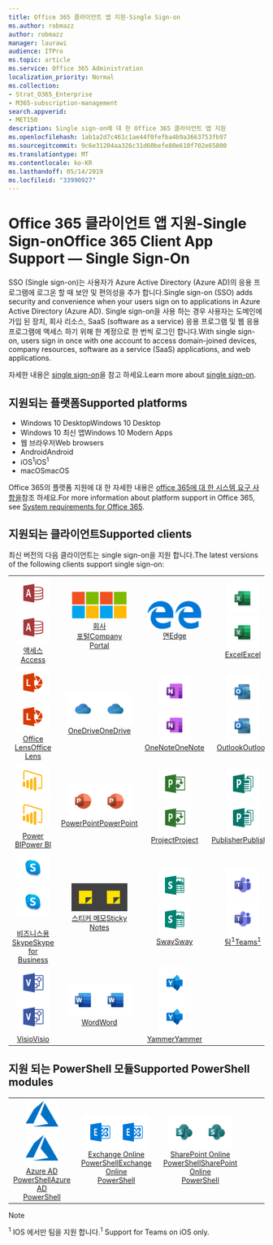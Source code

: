 ```yaml
---
title: Office 365 클라이언트 앱 지원-Single Sign-on
ms.author: robmazz
author: robmazz
manager: laurawi
audience: ITPro
ms.topic: article
ms.service: Office 365 Administration
localization_priority: Normal
ms.collection:
- Strat_O365_Enterprise
- M365-subscription-management
search.appverid:
- MET150
description: Single sign-on에 대 한 Office 365 클라이언트 앱 지원
ms.openlocfilehash: 1ab1a2d7c461c1ae44f0fefba4b9a3663753fb97
ms.sourcegitcommit: 9c6e31204aa326c31d60befe80e610f702e65800
ms.translationtype: MT
ms.contentlocale: ko-KR
ms.lasthandoff: 05/14/2019
ms.locfileid: "33990927"
---
```

# <a name="office-365-client-app-support--single-sign-on"></a><span data-ttu-id="11a75-103">Office 365 클라이언트 앱 지원-Single Sign-on</span><span class="sxs-lookup"><span data-stu-id="11a75-103">Office 365 Client App Support — Single Sign-On</span></span>

<span data-ttu-id="11a75-104">SSO (Single sign-on)는 사용자가 Azure Active Directory (Azure AD)의 응용 프로그램에 로그온 할 때 보안 및 편의성을 추가 합니다.</span><span class="sxs-lookup"><span data-stu-id="11a75-104">Single sign-on (SSO) adds security and convenience when your users sign on to applications in Azure Active Directory (Azure AD).</span></span> <span data-ttu-id="11a75-105">Single sign-on을 사용 하는 경우 사용자는 도메인에 가입 된 장치, 회사 리소스, SaaS (software as a service) 응용 프로그램 및 웹 응용 프로그램에 액세스 하기 위해 한 계정으로 한 번씩 로그인 합니다.</span><span class="sxs-lookup"><span data-stu-id="11a75-105">With single sign-on, users sign in once with one account to access domain-joined devices, company resources, software as a service (SaaS) applications, and web applications.</span></span>

<span data-ttu-id="11a75-106">자세한 내용은 [single sign-on](https://docs.microsoft.com/azure/active-directory/manage-apps/what-is-single-sign-on)을 참고 하세요.</span><span class="sxs-lookup"><span data-stu-id="11a75-106">Learn more about [single sign-on](https://docs.microsoft.com/azure/active-directory/manage-apps/what-is-single-sign-on).</span></span>

## <a name="supported-platforms"></a><span data-ttu-id="11a75-107">지원되는 플랫폼</span><span class="sxs-lookup"><span data-stu-id="11a75-107">Supported platforms</span></span>

 - <span data-ttu-id="11a75-108">Windows 10 Desktop</span><span class="sxs-lookup"><span data-stu-id="11a75-108">Windows 10 Desktop</span></span>
 - <span data-ttu-id="11a75-109">Windows 10 최신 앱</span><span class="sxs-lookup"><span data-stu-id="11a75-109">Windows 10 Modern Apps</span></span>
 - <span data-ttu-id="11a75-110">웹 브라우저</span><span class="sxs-lookup"><span data-stu-id="11a75-110">Web browsers</span></span>
 - <span data-ttu-id="11a75-111">Android</span><span class="sxs-lookup"><span data-stu-id="11a75-111">Android</span></span>
 - <span data-ttu-id="11a75-112">iOS<sup>1</sup></span><span class="sxs-lookup"><span data-stu-id="11a75-112">iOS<sup>1</sup></span></span>
 - <span data-ttu-id="11a75-113">macOS</span><span class="sxs-lookup"><span data-stu-id="11a75-113">macOS</span></span>

<span data-ttu-id="11a75-114">Office 365의 플랫폼 지원에 대 한 자세한 내용은 [office 365에 대 한 시스템 요구 사항을](https://products.office.com/office-system-requirements)참조 하세요.</span><span class="sxs-lookup"><span data-stu-id="11a75-114">For more information about platform support in Office 365, see [System requirements for Office 365](https://products.office.com/office-system-requirements).</span></span>

## <a name="supported-clients"></a><span data-ttu-id="11a75-115">지원되는 클라이언트</span><span class="sxs-lookup"><span data-stu-id="11a75-115">Supported clients</span></span>

<span data-ttu-id="11a75-116">최신 버전의 다음 클라이언트는 single sign-on을 지원 합니다.</span><span class="sxs-lookup"><span data-stu-id="11a75-116">The latest versions of the following clients support single sign-on:</span></span>

| | | | | | |
|:---:|:---:|:---:|:---:|:---:|:---:|
| <span data-ttu-id="11a75-117">![액세스 아이콘](media/o365-access-64x64.png)</span><span class="sxs-lookup"><span data-stu-id="11a75-117">![Access icon](media/o365-access-64x64.png)</span></span> <br> [<span data-ttu-id="11a75-118">액세스</span><span class="sxs-lookup"><span data-stu-id="11a75-118">Access</span></span>](https://products.office.com/access) | <span data-ttu-id="11a75-119">![회사 포털 아이콘](media/o365-microsoft-64x64.png)</span><span class="sxs-lookup"><span data-stu-id="11a75-119">![Company portal icon](media/o365-microsoft-64x64.png)</span></span> <br> [<span data-ttu-id="11a75-120">회사 <br> 포털</span><span class="sxs-lookup"><span data-stu-id="11a75-120">Company <br> Portal </span></span>](https://docs.microsoft.com/intune-user-help/sign-in-to-the-company-portal) | <span data-ttu-id="11a75-121">![에 지 아이콘](media/o365-edge-64x64.png)</span><span class="sxs-lookup"><span data-stu-id="11a75-121">![Edge icon](media/o365-edge-64x64.png)</span></span> <br> [<span data-ttu-id="11a75-122">면</span><span class="sxs-lookup"><span data-stu-id="11a75-122">Edge</span></span>](https://www.microsoft.com/windows/microsoft-edge) | <span data-ttu-id="11a75-123">![Excel 아이콘](media/o365-excel-64x64.png)</span><span class="sxs-lookup"><span data-stu-id="11a75-123">![Excel icon](media/o365-excel-64x64.png)</span></span> <br> [<span data-ttu-id="11a75-124">Excel</span><span class="sxs-lookup"><span data-stu-id="11a75-124">Excel</span></span>](https://products.office.com/excel) | <span data-ttu-id="11a75-125">![흐름 아이콘](media/o365-flow-64x64.png)</span><span class="sxs-lookup"><span data-stu-id="11a75-125">![Flow icon](media/o365-flow-64x64.png)</span></span> <br> [<span data-ttu-id="11a75-126">Flow</span><span class="sxs-lookup"><span data-stu-id="11a75-126">Flow</span></span>](https://flow.microsoft.com) 
| <span data-ttu-id="11a75-127">![렌즈 아이콘](media/o365-lens-64x64.png)</span><span class="sxs-lookup"><span data-stu-id="11a75-127">![Lens icon](media/o365-lens-64x64.png)</span></span> <br> [<span data-ttu-id="11a75-128">Office Lens</span><span class="sxs-lookup"><span data-stu-id="11a75-128">Office Lens</span></span>](https://www.microsoft.com/p/office-lens/9wzdncrfj3t8?activetab=pivot%3Aoverviewtab) | <span data-ttu-id="11a75-129">![비즈니스용 OneDrive 아이콘](media/o365-OneDrive-64x64.png)</span><span class="sxs-lookup"><span data-stu-id="11a75-129">![OneDrive for Business icon](media/o365-OneDrive-64x64.png)</span></span> <br> [<span data-ttu-id="11a75-130">OneDrive</span><span class="sxs-lookup"><span data-stu-id="11a75-130">OneDrive</span></span>](https://products.office.com/onedrive-for-business/online-cloud-storage) |  <span data-ttu-id="11a75-131">![OneNote 아이콘](media/o365-OneNote-64x64.png)</span><span class="sxs-lookup"><span data-stu-id="11a75-131">![OneNote icon](media/o365-OneNote-64x64.png)</span></span> <br> [<span data-ttu-id="11a75-132">OneNote</span><span class="sxs-lookup"><span data-stu-id="11a75-132">OneNote</span></span>](https://products.office.com/onenote) | <span data-ttu-id="11a75-133">![Outlook 아이콘](media/o365-outlook-64x64.png)</span><span class="sxs-lookup"><span data-stu-id="11a75-133">![Outlook icon](media/o365-outlook-64x64.png)</span></span> <br> [<span data-ttu-id="11a75-134">Outlook</span><span class="sxs-lookup"><span data-stu-id="11a75-134">Outlook</span></span>](https://products.office.com/outlook) | <span data-ttu-id="11a75-135">![Planner 아이콘](media/o365-planner-64x64.png)</span><span class="sxs-lookup"><span data-stu-id="11a75-135">![Planner icon](media/o365-planner-64x64.png)</span></span> <br> [<span data-ttu-id="11a75-136">Planner</span><span class="sxs-lookup"><span data-stu-id="11a75-136">Planner</span></span>](https://products.office.com/business/task-management-software) 
| <span data-ttu-id="11a75-137">![PowerBI 아이콘](media/o365-powerbi-64x64.png)</span><span class="sxs-lookup"><span data-stu-id="11a75-137">![PowerBI icon](media/o365-powerbi-64x64.png)</span></span> <br> [<span data-ttu-id="11a75-138">Power BI</span><span class="sxs-lookup"><span data-stu-id="11a75-138">Power BI</span></span>](https://powerbi.microsoft.com)| <span data-ttu-id="11a75-139">![PowerPoint 아이콘](media/o365-powerpoint-64x64.png)</span><span class="sxs-lookup"><span data-stu-id="11a75-139">![PowerPoint icon](media/o365-powerpoint-64x64.png)</span></span> <br> [<span data-ttu-id="11a75-140">PowerPoint</span><span class="sxs-lookup"><span data-stu-id="11a75-140">PowerPoint</span></span>](https://products.office.com/powerpoint) | <span data-ttu-id="11a75-141">![프로젝트 아이콘](media/o365-project-64x64.png)</span><span class="sxs-lookup"><span data-stu-id="11a75-141">![Project icon](media/o365-project-64x64.png)</span></span> <br> [<span data-ttu-id="11a75-142">Project</span><span class="sxs-lookup"><span data-stu-id="11a75-142">Project</span></span>](https://products.office.com/project) | <span data-ttu-id="11a75-143">![Publisher 아이콘](media/o365-publisher-64x64.png)</span><span class="sxs-lookup"><span data-stu-id="11a75-143">![Publisher icon](media/o365-publisher-64x64.png)</span></span> <br> [<span data-ttu-id="11a75-144">Publisher</span><span class="sxs-lookup"><span data-stu-id="11a75-144">Publisher</span></span>](https://products.office.com/publisher) | <span data-ttu-id="11a75-145">![SharePoint 아이콘](media/o365-sharepoint-64x64.png)</span><span class="sxs-lookup"><span data-stu-id="11a75-145">![SharePoint icon](media/o365-sharepoint-64x64.png)</span></span> <br> [<span data-ttu-id="11a75-146">Sharepoint</span><span class="sxs-lookup"><span data-stu-id="11a75-146">Sharepoint</span></span>](https://products.office.com/sharepoint) 
| <span data-ttu-id="11a75-147">![비즈니스용 Skype 아이콘](media/o365-skypeforbusiness-64x64.png)</span><span class="sxs-lookup"><span data-stu-id="11a75-147">![Skype for Business icon](media/o365-skypeforbusiness-64x64.png)</span></span> <br> [<span data-ttu-id="11a75-148"><br> 비즈니스용 Skype</span><span class="sxs-lookup"><span data-stu-id="11a75-148">Skype for <br> Business</span></span>](https://www.skype.com/business/) | <span data-ttu-id="11a75-149">![스티커 메모 아이콘](media/o365-stickynotes-64x64.png)</span><span class="sxs-lookup"><span data-stu-id="11a75-149">![Sticky Notes icon](media/o365-stickynotes-64x64.png)</span></span> <br> [<span data-ttu-id="11a75-150">스티커 메모</span><span class="sxs-lookup"><span data-stu-id="11a75-150">Sticky Notes</span></span>](https://www.microsoft.com/p/microsoft-sticky-notes/9nblggh4qghw) | <span data-ttu-id="11a75-151">![Sway 아이콘](media/o365-sway-64x64.png)</span><span class="sxs-lookup"><span data-stu-id="11a75-151">![Sway icon](media/o365-sway-64x64.png)</span></span> <br> [<span data-ttu-id="11a75-152">Sway</span><span class="sxs-lookup"><span data-stu-id="11a75-152">Sway</span></span>](https://sway.com) | <span data-ttu-id="11a75-153">![팀 아이콘](media/o365-teams-64x64.png)</span><span class="sxs-lookup"><span data-stu-id="11a75-153">![Teams icon](media/o365-teams-64x64.png)</span></span> <br> [<span data-ttu-id="11a75-154">팀<sup>1</sup></span><span class="sxs-lookup"><span data-stu-id="11a75-154">Teams<sup>1</sup></span></span>](https://products.office.com/microsoft-teams/group-chat-software) | <span data-ttu-id="11a75-155">![할 일 아이콘](media/o365-todo-64x64.png)</span><span class="sxs-lookup"><span data-stu-id="11a75-155">![To-Do icon](media/o365-todo-64x64.png)</span></span> <br> [<span data-ttu-id="11a75-156">To-Do</span><span class="sxs-lookup"><span data-stu-id="11a75-156">To-Do</span></span>](https://todo.microsoft.com) 
| <span data-ttu-id="11a75-157">![Visio 아이콘](media/o365-visio-64x64.png)</span><span class="sxs-lookup"><span data-stu-id="11a75-157">![Visio icon](media/o365-visio-64x64.png)</span></span> <br> [<span data-ttu-id="11a75-158">Visio</span><span class="sxs-lookup"><span data-stu-id="11a75-158">Visio</span></span>](https://products.office.com/visio/flowchart-software) | <span data-ttu-id="11a75-159">![Word 아이콘](media/o365-word-64x64.png)</span><span class="sxs-lookup"><span data-stu-id="11a75-159">![Word icon](media/o365-word-64x64.png)</span></span> <br> [<span data-ttu-id="11a75-160">Word</span><span class="sxs-lookup"><span data-stu-id="11a75-160">Word</span></span>](https://products.office.com/word) | <span data-ttu-id="11a75-161">![Yammer 아이콘](media/o365-yammer-64x64.png)</span><span class="sxs-lookup"><span data-stu-id="11a75-161">![Yammer icon](media/o365-yammer-64x64.png)</span></span> <br> [<span data-ttu-id="11a75-162">Yammer</span><span class="sxs-lookup"><span data-stu-id="11a75-162">Yammer</span></span>](https://products.office.com/yammer/yammer-overview) |

## <a name="supported-powershell-modules"></a><span data-ttu-id="11a75-163">지원 되는 PowerShell 모듈</span><span class="sxs-lookup"><span data-stu-id="11a75-163">Supported PowerShell modules</span></span>

| | | | | | |
|:---:|:---:|:---:|:---:|:---:|:---:|
| <span data-ttu-id="11a75-164">![Azure 아이콘](media/o365-azure-64x64.png)</span><span class="sxs-lookup"><span data-stu-id="11a75-164">![Azure icon](media/o365-azure-64x64.png)</span></span> <br> [<span data-ttu-id="11a75-165">Azure AD <br> PowerShell</span><span class="sxs-lookup"><span data-stu-id="11a75-165">Azure AD <br> PowerShell</span></span>](https://docs.microsoft.com/powershell/azure/active-directory/overview?view=azureadps-2.0) | <span data-ttu-id="11a75-166">![Exchange 아이콘](media/o365-exchange-64x64.png)</span><span class="sxs-lookup"><span data-stu-id="11a75-166">![Exchange icon](media/o365-exchange-64x64.png)</span></span> <br> [<span data-ttu-id="11a75-167">Exchange Online <br> PowerShell</span><span class="sxs-lookup"><span data-stu-id="11a75-167">Exchange Online <br> PowerShell</span></span>](https://docs.microsoft.com/powershell/exchange/exchange-online/exchange-online-powershell?view=exchange-ps) | <span data-ttu-id="11a75-168">![SharePoint 아이콘](media/o365-sharepoint-64x64.png)</span><span class="sxs-lookup"><span data-stu-id="11a75-168">![SharePoint icon](media/o365-sharepoint-64x64.png)</span></span> <br> [<span data-ttu-id="11a75-169">SharePoint Online <br> PowerShell</span><span class="sxs-lookup"><span data-stu-id="11a75-169">SharePoint Online <br> PowerShell</span></span>](https://docs.microsoft.com/sharepoint/manage-team-and-communication-sites-in-powershell)

> [!NOTE]
> <span data-ttu-id="11a75-170"><sup>1</sup> IOS 에서만 팀을 지원 합니다.</span><span class="sxs-lookup"><span data-stu-id="11a75-170"><sup>1</sup> Support for Teams on iOS only.</span></span> <br>